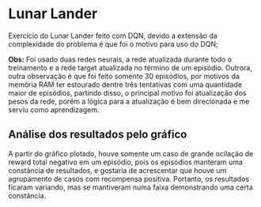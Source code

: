 # Lunar Lander

Exercício do Lunar Lander feito com DQN, devido a extensão da complexidade do problema é que foi o motivo para uso do DQN;

**Obs:** Foi usado duas redes neurais, a rede atualizada durante todo o treinamento e a rede target atualizada no término de um episódio. Outrora, outra observação é que foi feito somente 30 episódios, por motivos da memória RAM ter estourado dentre três tentativas com uma quantidade maior de episódios, partindo disso, o principal motivo foi atualização dos pesos da rede, porém a lógica para a atualização é bem direcionada e me serviu como aprendizagem.

## Análise dos resultados pelo gráfico

A partir do gráfico plotado, houve somente um caso de grande ocilação de reward total negativo em um episódio, pois os episódios manteram uma constância de resultados, e gostaria de acrescentar que houve um agrupamento de casos com recompensa positiva. Portanto, os resultados ficaram variando, mas se mantiveram numa faixa demonstrando uma certa constância.
